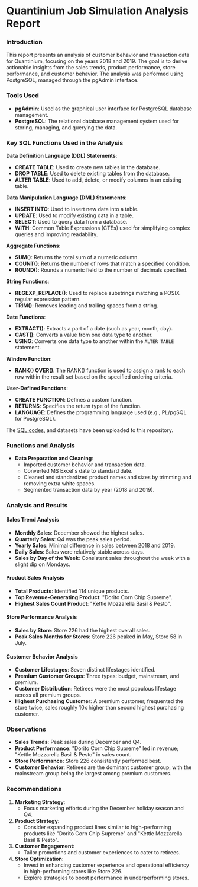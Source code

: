 # Quantinium Job Simulation Analysis Report

### Introduction
This report presents an analysis of customer behavior and transaction data for Quantinium, focusing on the years 2018 and 2019. The goal is to derive actionable insights from the sales trends, product performance, store performance, and customer behavior. The analysis was performed using PostgreSQL, managed through the pgAdmin interface.


### Tools Used
- **pgAdmin**: Used as the graphical user interface for PostgreSQL database management.
- **PostgreSQL**: The relational database management system used for storing, managing, and querying the data.

### Key SQL Functions Used in the Analysis

**Data Definition Language (DDL) Statements**:
   - **CREATE TABLE**: Used to create new tables in the database.
   - **DROP TABLE**: Used to delete existing tables from the database.
   - **ALTER TABLE**: Used to add, delete, or modify columns in an existing table.

**Data Manipulation Language (DML) Statements**:
   - **INSERT INTO**: Used to insert new data into a table.
   - **UPDATE**: Used to modify existing data in a table.
   - **SELECT**: Used to query data from a database.
   - **WITH**: Common Table Expressions (CTEs) used for simplifying complex queries and improving readability.

**Aggregate Functions**:
   - **SUM()**: Returns the total sum of a numeric column.
   - **COUNT()**: Returns the number of rows that match a specified condition.
   - **ROUND()**: Rounds a numeric field to the number of decimals specified.

 **String Functions**:
   - **REGEXP_REPLACE()**: Used to replace substrings matching a POSIX regular expression pattern.
   - **TRIM()**: Removes leading and trailing spaces from a string.

**Date Functions**:
   - **EXTRACT()**: Extracts a part of a date (such as year, month, day).
   - **CAST()**: Converts a value from one data type to another.
   - **USING**: Converts one data type to another within the `ALTER TABLE` statement.

**Window Function**:
  - **RANK() OVER()**: The RANK() function is used to assign a rank to each row within the result set based on the specified ordering criteria.

**User-Defined Functions**:
   - **CREATE FUNCTION**: Defines a custom function.
   - **RETURNS**: Specifies the return type of the function.
   - **LANGUAGE**: Defines the programming language used (e.g., PL/pgSQL for PostgreSQL).

The [SQL codes](https://github.com/zinnydigits/quantinium/blob/main/codes.md), and datasets have been uploaded to this repository. 

### Functions and Analysis
- **Data Preparation and Cleaning**: 
  - Imported customer behavior and transaction data.
  - Converted MS Excel's date to standard date.
  - Cleaned and standardized product names and sizes by trimming and removing extra white spaces.
  - Segmented transaction data by year (2018 and 2019).

### Analysis and Results

#### Sales Trend Analysis
- **Monthly Sales**: December showed the highest sales.
- **Quarterly Sales**: Q4 was the peak sales period.
- **Yearly Sales**: Minimal difference in sales between 2018 and 2019.
- **Daily Sales**: Sales were relatively stable across days.
- **Sales by Day of the Week**: Consistent sales throughout the week with a slight dip on Mondays.

#### Product Sales Analysis
- **Total Products**: Identified 114 unique products.
- **Top Revenue-Generating Product**: "Dorito Corn Chip Supreme".
- **Highest Sales Count Product**: "Kettle Mozzarella Basil & Pesto".

#### Store Performance Analysis
- **Sales by Store**: Store 226 had the highest overall sales.
- **Peak Sales Months for Stores**: Store 226 peaked in May, Store 58 in July.

#### Customer Behavior Analysis
- **Customer Lifestages**: Seven distinct lifestages identified.
- **Premium Customer Groups**: Three types: budget, mainstream, and premium.
- **Customer Distribution**: Retirees were the most populous lifestage across all premium groups.
- **Highest Purchasing Customer**: A premium customer, frequented the store twice, sales roughly 10x higher than second highest purchasing customer.

### Observations
- **Sales Trends**: Peak sales during December and Q4.
- **Product Performance**: "Dorito Corn Chip Supreme" led in revenue; "Kettle Mozzarella Basil & Pesto" in sales count.
- **Store Performance**: Store 226 consistently performed best.
- **Customer Behavior**: Retirees are the dominant customer group, with the mainstream group being the largest among premium customers.

### Recommendations
1. **Marketing Strategy**:
   - Focus marketing efforts during the December holiday season and Q4.
2. **Product Strategy**:
   - Consider expanding product lines similar to high-performing products like "Dorito Corn Chip Supreme" and "Kettle Mozzarella Basil & Pesto".
3. **Customer Engagement**:
   - Tailor promotions and customer experiences to cater to retirees.
4. **Store Optimization**:
   - Invest in enhancing customer experience and operational efficiency in high-performing stores like Store 226.
   - Explore strategies to boost performance in underperforming stores.

